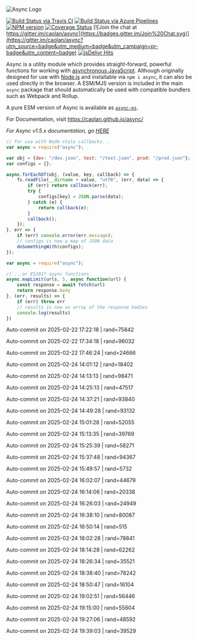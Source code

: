 ![Async Logo](https://raw.githubusercontent.com/caolan/async/master/logo/async-logo_readme.jpg)

[![Build Status via Travis CI](https://travis-ci.org/caolan/async.svg?branch=master)](https://travis-ci.org/caolan/async)
[![Build Status via Azure Pipelines](https://dev.azure.com/caolanmcmahon/async/_apis/build/status/caolan.async?branchName=master)](https://dev.azure.com/caolanmcmahon/async/_build/latest?definitionId=1&branchName=master)
[![NPM version](https://img.shields.io/npm/v/async.svg)](https://www.npmjs.com/package/async)
[![Coverage Status](https://coveralls.io/repos/caolan/async/badge.svg?branch=master)](https://coveralls.io/r/caolan/async?branch=master)
[![Join the chat at https://gitter.im/caolan/async](https://badges.gitter.im/Join%20Chat.svg)](https://gitter.im/caolan/async?utm_source=badge&utm_medium=badge&utm_campaign=pr-badge&utm_content=badge)
[![jsDelivr Hits](https://data.jsdelivr.com/v1/package/npm/async/badge?style=rounded)](https://www.jsdelivr.com/package/npm/async)

<!--
|Linux|Windows|MacOS|
|-|-|-|
|[![Linux Build Status](https://dev.azure.com/caolanmcmahon/async/_apis/build/status/caolan.async?branchName=master&jobName=Linux&configuration=Linux%20node_10_x)](https://dev.azure.com/caolanmcmahon/async/_build/latest?definitionId=1&branchName=master) | [![Windows Build Status](https://dev.azure.com/caolanmcmahon/async/_apis/build/status/caolan.async?branchName=master&jobName=Windows&configuration=Windows%20node_10_x)](https://dev.azure.com/caolanmcmahon/async/_build/latest?definitionId=1&branchName=master) | [![MacOS Build Status](https://dev.azure.com/caolanmcmahon/async/_apis/build/status/caolan.async?branchName=master&jobName=OSX&configuration=OSX%20node_10_x)](https://dev.azure.com/caolanmcmahon/async/_build/latest?definitionId=1&branchName=master)| -->

Async is a utility module which provides straight-forward, powerful functions for working with [asynchronous JavaScript](http://caolan.github.io/async/v3/global.html). Although originally designed for use with [Node.js](https://nodejs.org/) and installable via `npm i async`, it can also be used directly in the browser.  A ESM/MJS version is included in the main `async` package that should automatically be used with compatible bundlers such as Webpack and Rollup.

A pure ESM version of Async is available as [`async-es`](https://www.npmjs.com/package/async-es).

For Documentation, visit <https://caolan.github.io/async/>

*For Async v1.5.x documentation, go [HERE](https://github.com/caolan/async/blob/v1.5.2/README.md)*


```javascript
// for use with Node-style callbacks...
var async = require("async");

var obj = {dev: "/dev.json", test: "/test.json", prod: "/prod.json"};
var configs = {};

async.forEachOf(obj, (value, key, callback) => {
    fs.readFile(__dirname + value, "utf8", (err, data) => {
        if (err) return callback(err);
        try {
            configs[key] = JSON.parse(data);
        } catch (e) {
            return callback(e);
        }
        callback();
    });
}, err => {
    if (err) console.error(err.message);
    // configs is now a map of JSON data
    doSomethingWith(configs);
});
```

```javascript
var async = require("async");

// ...or ES2017 async functions
async.mapLimit(urls, 5, async function(url) {
    const response = await fetch(url)
    return response.body
}, (err, results) => {
    if (err) throw err
    // results is now an array of the response bodies
    console.log(results)
})
```

Auto-commit on 2025-02-22 17:22:18 | rand=75842

Auto-commit on 2025-02-22 17:34:18 | rand=96032

Auto-commit on 2025-02-22 17:46:24 | rand=24666

Auto-commit on 2025-02-24 14:01:12 | rand=18402

Auto-commit on 2025-02-24 14:13:13 | rand=98471

Auto-commit on 2025-02-24 14:25:13 | rand=47517

Auto-commit on 2025-02-24 14:37:21 | rand=93840

Auto-commit on 2025-02-24 14:49:28 | rand=93132

Auto-commit on 2025-02-24 15:01:28 | rand=52055

Auto-commit on 2025-02-24 15:13:35 | rand=39769

Auto-commit on 2025-02-24 15:25:39 | rand=58271

Auto-commit on 2025-02-24 15:37:48 | rand=94367

Auto-commit on 2025-02-24 15:49:57 | rand=5732

Auto-commit on 2025-02-24 16:02:07 | rand=44679

Auto-commit on 2025-02-24 16:14:06 | rand=20338

Auto-commit on 2025-02-24 16:26:03 | rand=24949

Auto-commit on 2025-02-24 16:38:10 | rand=80087

Auto-commit on 2025-02-24 16:50:14 | rand=515

Auto-commit on 2025-02-24 18:02:28 | rand=78841

Auto-commit on 2025-02-24 18:14:28 | rand=62262

Auto-commit on 2025-02-24 18:26:34 | rand=35521

Auto-commit on 2025-02-24 18:38:40 | rand=78242

Auto-commit on 2025-02-24 18:50:47 | rand=16104

Auto-commit on 2025-02-24 19:02:51 | rand=56446

Auto-commit on 2025-02-24 19:15:00 | rand=55604

Auto-commit on 2025-02-24 19:27:06 | rand=48592

Auto-commit on 2025-02-24 19:39:03 | rand=39529
